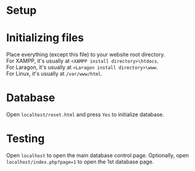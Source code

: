 Setup
=====

# Initializing files
Place everything (except this file) to your website root directory.  
For XAMPP, it's usually at `<XAMPP install directory>\htdocs`.  
For Laragon, it's usually at `<Laragon install directory>\www`.  
For Linux, it's usually at `/var/www/html`.

# Database
Open `localhost/reset.html` and press `Yes` to initialize database.


Testing
=======

Open `localhost` to open the main database control page.
Optionally, open `localhost/index.php?page=1` to open the 1st database page.

